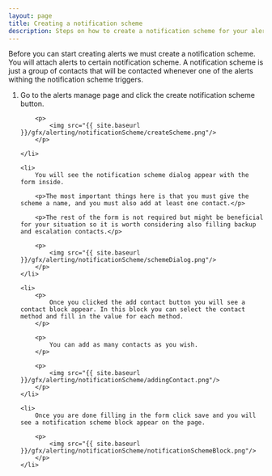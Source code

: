 ```yaml
---
layout: page
title: Creating a notification scheme
description: Steps on how to create a notification scheme for your alerts
---
```


Before you can start creating alerts we must create a notification scheme. You will attach alerts to certain notification scheme. A notification scheme is just a group of contacts that will be contacted whenever one of the alerts withing the notification scheme triggers.


<ol>
    <li>
        Go to the alerts manage page and click the create notification scheme button.

        <p>
            <img src="{{ site.baseurl }}/gfx/alerting/notificationScheme/createScheme.png"/>
        </p>

    </li>

    <li>
        You will see the notification scheme dialog appear with the form inside.

        <p>The most important things here is that you must give the scheme a name, and you must also add at least one contact.</p>

        <p>The rest of the form is not required but might be beneficial for your situation so it is worth considering also filling backup and escalation contacts.</p>

        <p>
            <img src="{{ site.baseurl }}/gfx/alerting/notificationScheme/schemeDialog.png"/>
        </p>
    </li>

    <li>
        <p>
            Once you clicked the add contact button you will see a contact block appear. In this block you can select the contact method and fill in the value for each method.
        </p>

        <p>
            You can add as many contacts as you wish.
        </p>

        <p>
            <img src="{{ site.baseurl }}/gfx/alerting/notificationScheme/addingContact.png"/>
        </p>
    </li>

    <li>
        Once you are done filling in the form click save and you will see a notification scheme block appear on the page.

        <p>
            <img src="{{ site.baseurl }}/gfx/alerting/notificationScheme/notificationSchemeBlock.png"/>
        </p>
    </li>
</ol>
